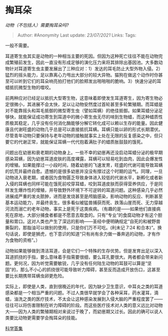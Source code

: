 # 掏耳朵
*动物（不包括人）需要掏耳朵吗?*

> Author: #Anonymity
> Last update: *23/07/2021* 
> Links:
> Tags:  

一般不需要。

耳道寄生虫其实是动物的一种相当主要的死因。但因为这种死亡往往不能在动物完成繁殖前发生，因此一直没有形成足够的演化压力来将其排除出基因池。大多数动物针对耳道寄生虫主要发展出了三种应对：1）发达的耳毛防止大型外物入侵。2）猛烈的摇头能力，足以靠离心力甩出大部分的较大异物。猫狗在做这个动作时你甚至可以听到它们的耳朵响亮拍打他们的脸颊发出啪啪啪的脆响。3）快速分泌的耳蜡抵抗微型生物的噬咬。

前两种应对已经足以抵抗大型寄生物，这意味着即使发生耳道寄生，因为寄生物必定很微小，其进展不会太快，足以让动物安然度过首轮甚至多轮繁殖期。而耳蜡是对不能靠摇头和耳毛抵御的微型寄生虫（譬如耳螨）的绝佳抵御。如果耳蜡分泌足够快，就能保证成功寄生到耳道中的微小寄生虫无尽的啃到生物蜡，而这种蜡质性质极其稳定，几乎没有任何消化酶能够分解它转化成可以赖以生存的能量。因此健康且代谢旺盛的动物几乎总是可以直接抵抗耳螨。耳螨只能以卵的形式长期潜伏。尽管青年动物只要保持与老年动物的接触就事实上处在无限的反复感染之中，但只要它的代谢正常，就能保证耳螨一代代抱着满肚子的蜡质胀鼓鼓的饿死。

问题出在幼崽和衰老期的动物身上。一些不幸的幼崽再还没启动耳蜡分泌的极早期感染耳螨，因为幼崽耳道皮肤的高度裸露，耳螨可以轻易吃到血肉，因此会爆发性的增殖。如果能撑过一小段时间，随着幼崽的飞速发育，旺盛的代谢可能导致耳螨的饥荒并最终自愈。遗憾的是很多幼崽并没没有撑过这个时期的运气。同理，一旦动物进入衰老期，或者因为食物匮乏导致身体进入较低的代谢水平，新孵化或者新入侵的耳螨也同样可能在饿死前咬穿耳蜡，咬到耳道皮肤而获得营养供应，于是同样发生爆炸性的增殖，并导致野外环境下不可逆转的耳道问题。这种感染几乎必然进展成严重的发炎脓肿，进而是发烧甚至是颅脑感染，影响动物的反应、判断甚至基本运动能力，并最终丧生。很多看似被猛兽捕获而死、跌落山崖而死、无力穿越河流而溺亡的老年动物，事实上是死于这类疾病。（有趣的是——如果他们直接病死在原地，大部分捕食者都是不愿意去取食的。只有“专业”的食腐动物才有这个胆量和胃口。这对人类也产生了深远的影响——圣经中便明确规定“自死的和被野兽撕裂的，那脂油可以做别的使用，只是你们万不可吃。(利未记 7:24 和合本)”。换句话说，即使是狮虎，也下意识的知道“只有尚有余力做一番奔逃的动物，才有作为食物的资格”。）

动物如果能够做到清洁耳道，会是它们一个特殊的生存优势。但是发育出足以深入耳道抓挠的手指，要么意味着手指需要很细，要么耳孔要很大。两者都会带来新问题。更何况，因为听觉需要敏锐，几乎没有任何陆生动物的耳鼓可以算是“坚固”的，那么不小心的抓挠很可能导致听力障碍，甚至反而造成开放伤口，这甚至要比长期携带耳螨虫卵更危险。

实际上，即使是人类，直到很晚近的年代，因为缺少卫生意识，中耳炎之类的耳道感染都是一个相当严重的问题。不过人类很早就学会了各种采耳，药水灌耳，滴蜡，油洗之类的医疗技术，不太会让这种感染发展到入侵大脑的严重程度罢了——往往可以将伤害限制在听力障碍的阶段。而这些医疗技术对人类的意义远比对动物大——因为人类的繁殖期相对来说过于晚了，而幼崽期又过长。因此的确可以说人类要比动物更需要学会掏耳朵的技能。

  
[科学答集](https://zhihu.com/collection/304168613)